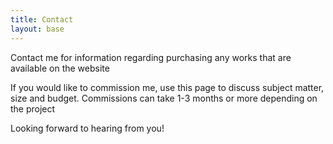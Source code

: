 ```yaml
---
title: Contact
layout: base
---
```


Contact me for information regarding purchasing any works that are available on the website

If you would like to commission me, use this page to discuss subject matter, size and budget. Commissions can take 1-3 months or more depending on the project

Looking forward to hearing from you!
